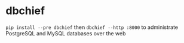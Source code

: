 # dbchief

`pip install --pre dbchief` then `dbchief --http :8000` to administrate PostgreSQL and MySQL databases over the web
